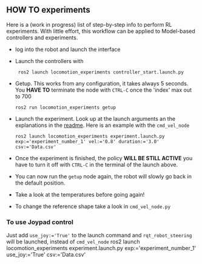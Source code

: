 ## HOW TO experiments

Here is a (work in progress) list of step-by-step info to perform RL experiments. With little effort, this workflow can be applied to Model-based controllers and experiments.

 - log into the robot and launch the interface
 - Launch the controllers with

        ros2 launch locomotion_experiments controller_start.launch.py

 - Getup. This works from any configuration, it takes always 5 seconds. You **HAVE TO** terminate the node with `CTRL-C` once the 'index' max out to 700

       ros2 run locomotion_experiments getup

 - Launch the experiment. Look up at the launch arguments an the explanations in the [readme](README.md). Here is an example with the `cmd_vel_node`

       ros2 launch locomotion_experiments experiment.launch.py exp:='experiment_number_1' vel:='0.8' duration:='3.0' csv:='Data.csv'

 - Once the experiment is finished, the policy **WILL BE STILL ACTIVE** you have to turn it off with `CTRL-C` in the terminal of the launch above.
 - You can now run the `getup` node again, the robot will slowly go back in the default position.
 - Take a look at the temperatures before going again!
 - To change the reference shape take a look in `cmd_vel_node.py`


### To use Joypad control
Just add  `use_joy:='True'` to the launch command and `rqt_robot_steering` will be launched, instead of `cmd_vel_node`
       ros2 launch locomotion_experiments experiment.launch.py exp:='experiment_number_1' use_joy:='True' csv:='Data.csv'

